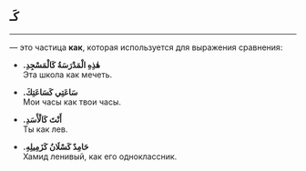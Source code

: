 ﻿## كَـ
---

 — это частица **как**, которая используется для выражения сравнения:

-   **.هٰذِهِ الْمَدْرَسَةُ كَالْمَسْجِدِ**  
    Эта школа как мечеть.
    
-   **.سَاعَتِي كَسَاعَتِكَ**  
    Мои часы как твои часы.
    
-   **.أَنْتَ كَالْأَسَدِ**  
    Ты как лев.
    
-   **.حَامِدٌ كَسْلَانُ كَزَمِيلِهِ**  
    Хамид ленивый, как его одноклассник.


